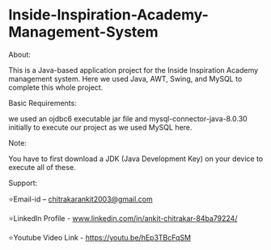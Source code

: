 # Inside-Inspiration-Academy-Management-System
About:

This is a Java-based application project for the Inside Inspiration Academy management system. Here we used Java, AWT, Swing, and MySQL to complete this whole project.

Basic Requirements:

we used an ojdbc6 executable jar file and  mysql-connector-java-8.0.30 initially to execute our project as we used MySQL here.

Note:

You have to first download a JDK (Java Development Key) on your device to execute all of these.

 Support:

⭐Email-id – chitrakarankit2003@gmail.com

⭐LinkedIn Profile - www.linkedin.com/in/ankit-chitrakar-84ba79224/

⭐Youtube Video Link - https://youtu.be/hEp3TBcFqSM
